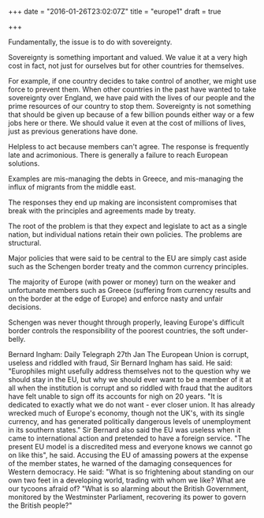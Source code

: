 +++
date = "2016-01-26T23:02:07Z"
title = "europe1"
draft = true

+++

Fundamentally, the issue is to do with sovereignty.

Sovereignty is something important and valued. We value it at a very high cost in fact, not just for ourselves but for
other countries for themselves.

For example, if one country decides to take control of another, we might use force to prevent them. When other countries
in the past have wanted to take sovereignty over England, we have paid with the lives of our people and the prime resources
of our country to stop them. Sovereignty is not something that should be given up because of a few billion pounds
either way or a few jobs here or there. We should value it even at the cost of millions of lives, just as previous
generations have done.

Helpless to act because members can't agree. The response is frequently late and acrimonious. There is generally a
failure to reach European solutions.

Examples are mis-managing the debts in Greece, and mis-managing the influx of migrants from the middle east.

The responses they end up making are inconsistent compromises that break with the principles and agreements made by treaty.

The root of the problem is that they expect and legislate to act as a single nation, but individual nations retain their 
own policies. The problems are structural.

Major policies that were said to be central to the EU are simply cast aside such as the Schengen border treaty and the
common currency principles.

The majority of Europe (with power or money) turn on the weaker and unfortunate members such as Greece (suffering from
currency results and on the border at the edge of Europe) and enforce nasty and unfair decisions.

Schengen was never thought through properly, leaving Europe's difficult border controls the responsibility of the poorest
countries, the soft under-belly.


Bernard Ingham: Daily Telegraph 27th Jan
The European Union is corrupt, useless and riddled with fraud, Sir Bernard Ingham has said.
He said: "Europhiles might usefully address themselves not to the question why we should stay in the EU, but why we should ever want to be a member of it at all when the institution is corrupt and so riddled with fraud that the auditors have felt unable to sign off its accounts for nigh on 20 years.
"It is dedicated to exactly what we do not want - ever closer union. It has already wrecked much of Europe's economy, though not the UK's, with its single currency, and has generated politically dangerous levels of unemployment in its southern states."
Sir Bernard also said the EU was useless when it came to international action and pretended to have a foreign service.
"The present EU model is a discredited mess and everyone knows we cannot go on like this", he said.
Accusing the EU of amassing powers at the expense of the member states, he warned of the damaging consequences for Western democracy.
He said: "What is so frightening about standing on our own two feet in a developing world, trading with whom we like? What are our tycoons afraid of?
"What is so alarming about the British Government, monitored by the Westminster Parliament, recovering its power to govern the British people?" 
